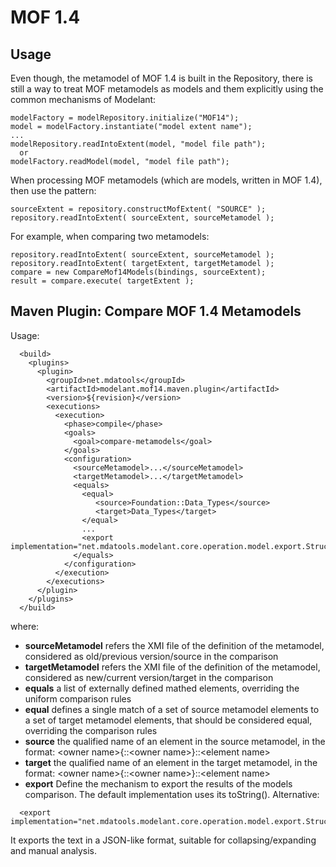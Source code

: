 MOF 1.4
=======

<!-- MACRO{toc} -->

Usage
-----

Even though, the metamodel of MOF 1.4 is built in the Repository, there is still a way to treat MOF metamodels as models and them explicitly using the common mechanisms of Modelant:

```
modelFactory = modelRepository.initialize("MOF14");
model = modelFactory.instantiate("model extent name");
... 
modelRepository.readIntoExtent(model, "model file path");
  or
modelFactory.readModel(model, "model file path");
```

When processing MOF metamodels (which are models, written in MOF 1.4), then use the pattern:

```
sourceExtent = repository.constructMofExtent( "SOURCE" );
repository.readIntoExtent( sourceExtent, sourceMetamodel );
```

For example, when comparing two metamodels:

```
repository.readIntoExtent( sourceExtent, sourceMetamodel );
repository.readIntoExtent( targetExtent, targetMetamodel );
compare = new CompareMof14Models(bindings, sourceExtent);
result = compare.execute( targetExtent );
```

Maven Plugin: Compare MOF 1.4 Metamodels
-----

Usage:
```
  <build>
    <plugins>
      <plugin>
        <groupId>net.mdatools</groupId>
        <artifactId>modelant.mof14.maven.plugin</artifactId>
        <version>${revision}</version>
        <executions>
          <execution>
            <phase>compile</phase>
            <goals>
              <goal>compare-metamodels</goal>
            </goals>
            <configuration>
              <sourceMetamodel>...</sourceMetamodel>
              <targetMetamodel>...</targetMetamodel>
              <equals>
                <equal>
                   <source>Foundation::Data_Types</source>
                   <target>Data_Types</target>
                </equal>
                ...
                <export implementation="net.mdatools.modelant.core.operation.model.export.StructuredTextExport"/>
              </equals>
            </configuration>
          </execution>
        </executions>
      </plugin>
    </plugins>
  </build>
```

where:

  * **sourceMetamodel**  refers the XMI file of the definition of the metamodel, considered as old/previous version/source in the comparison
  * **targetMetamodel**  refers the XMI file of the definition of the metamodel, considered as new/current version/target in the comparison
  * **equals**  a list of externally defined mathed elements, overriding the uniform comparison rules
  * **equal**  defines a single match of a set of source metamodel elements to a set of target metamodel elements, that should be considered equal, overriding the comparison rules
  * **source**  the qualified name of an element in the source metamodel, in the format: &lt;owner name&gt;{::&lt;owner name&gt;}::&lt;element name&gt;
  * **target**  the qualified name of an element in the target metamodel, in the format: &lt;owner name&gt;{::&lt;owner name&gt;}::&lt;element name&gt;
  * **export**  Define the mechanism to export the results of the models comparison. The default implementation uses its toString(). Alternative:
```  
  <export implementation="net.mdatools.modelant.core.operation.model.export.StructuredTextExport"/>
```
  It exports the text in a JSON-like format, suitable for collapsing/expanding and manual analysis.
